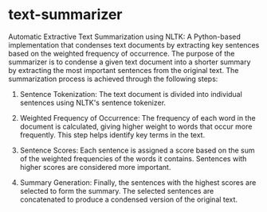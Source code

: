 # text-summarizer
Automatic Extractive Text Summarization using NLTK: A Python-based implementation that condenses text documents by extracting key sentences based on the weighted frequency of occurrence. The purpose of the summarizer is to condense a given text document into a shorter summary by extracting the most important sentences from the original text. The summarization process is achieved through the following steps:

1. Sentence Tokenization: The text document is divided into individual sentences using NLTK's sentence tokenizer.

2. Weighted Frequency of Occurrence: The frequency of each word in the document is calculated, giving higher weight to words that occur more frequently. This step helps identify key terms in the text.

3. Sentence Scores: Each sentence is assigned a score based on the sum of the weighted frequencies of the words it contains. Sentences with higher scores are considered more important.

4. Summary Generation: Finally, the sentences with the highest scores are selected to form the summary. The selected sentences are concatenated to produce a condensed version of the original text.
